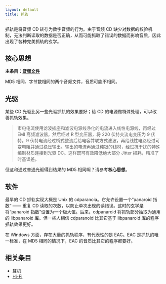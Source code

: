 ```yaml
---
layout: default
title: 抓轨
---
```


抓轨是将音频 CD 转存为数字音频的行为。由于音频 CD 缺少对数据的校验机制，无法判断读取的数据是否正确，从而可能抓取了错误的数据而影响音质，因此出现了各种完美抓轨的玄学。


## 核心思想

**主条目：[音频文件](/wiki/音频文件)**

MD5 相同、字节数相同的两个音频文件，音质可能不相同。

## 光驱

某些 CD 光驱比另一些光驱抓轨的效果要好；给 CD 的电源做特殊处理，可以改善抓轨效果。

> 市电电流使用滤波插座和滤波电源线净化的电流进入线性电源线，再经过 EMI 高频滤波器，然后经过 R 型变压器，将 220 伏特交流电变压为 9 伏特。9 伏特电流经过桥式整流后给电容并联方式滤波，再给线性电路经过可变电阻并通过稳压输出。输出的电流再通过纯银的线材，经过抗干扰的特殊编制材质连接到光驱 DC。这样既可有效降低绝大部分 Jitter 损耗，精准了时基误差。

但这和通过普通光驱得到结果的 MD5 相同啊？请参考**核心思想**。

## 软件

最早的 CD 抓轨实现大概是 Unix 的 cdparanoia。它允许设置一个“panaroid 指数” —— 重复 CD 读取的次数，以防止单次出现的读错误。这时的玄学是将“panaroid 指数”设置为一个极大值。后来，cdpanaroid 将抓轨部分抽取为通用的 libpanaroid 库。但一些人相信 cdparanoid 比其它基于 libpanaroid 库的程序抓轨效果更好。

在 Windows 方面，存在大量的抓轨程序，有代表性的是 EAC。EAC 是抓轨的唯一标准，在 MD5 相同的情况下，EAC 的音质比其它的程序都要好。

## 相关条目

- [耳机](/wiki/耳机)
- [Hi-Fi](/wiki/Hi-Fi)
